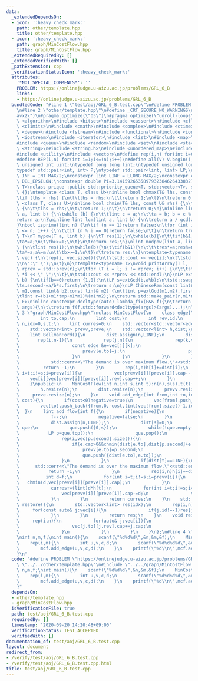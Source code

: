 ```yaml
---
data:
  _extendedDependsOn:
  - icon: ':heavy_check_mark:'
    path: other/template.hpp
    title: other/template.hpp
  - icon: ':heavy_check_mark:'
    path: graph/MinCostFlow.hpp
    title: graph/MinCostFlow.hpp
  _extendedRequiredBy: []
  _extendedVerifiedWith: []
  _pathExtension: cpp
  _verificationStatusIcon: ':heavy_check_mark:'
  attributes:
    '*NOT_SPECIAL_COMMENTS*': ''
    PROBLEM: https://onlinejudge.u-aizu.ac.jp/problems/GRL_6_B
    links:
    - https://onlinejudge.u-aizu.ac.jp/problems/GRL_6_B
  bundledCode: "#line 1 \"test/aoj/GRL_6_B.test.cpp\"\n#define PROBLEM \"https://onlinejudge.u-aizu.ac.jp/problems/GRL_6_B\"\
    \n#line 2 \"other/template.hpp\"\n#define _CRT_SECURE_NO_WARNINGS\n#pragma target(\"\
    avx2\")\n#pragma optimize(\"O3\")\n#pragma optimize(\"unroll-loops\")\n#include\
    \ <algorithm>\n#include <bitset>\n#include <cassert>\n#include <cfloat>\n#include\
    \ <climits>\n#include <cmath>\n#include <complex>\n#include <ctime>\n#include\
    \ <deque>\n#include <fstream>\n#include <functional>\n#include <iomanip>\n#include\
    \ <iostream>\n#include <iterator>\n#include <list>\n#include <map>\n#include <memory>\n\
    #include <queue>\n#include <random>\n#include <set>\n#include <stack>\n#include\
    \ <string>\n#include <string.h>\n#include <unordered_map>\n#include <unordered_set>\n\
    #include <utility>\n#include <vector>\n#define rep(i,n) for(int i=0;i<(n);i++)\n\
    #define REP(i,n) for(int i=1;i<=(n);i++)\n#define all(V) V.begin(),V.end()\ntypedef\
    \ unsigned int uint;\ntypedef long long lint;\ntypedef unsigned long long ulint;\n\
    typedef std::pair<int, int> P;\ntypedef std::pair<lint, lint> LP;\nconstexpr int\
    \ INF = INT_MAX/2;\nconstexpr lint LINF = LLONG_MAX/2;\nconstexpr double eps =\
    \ DBL_EPSILON;\nconstexpr double PI=3.141592653589793238462643383279;\ntemplate<class\
    \ T>\nclass prique :public std::priority_queue<T, std::vector<T>, std::greater<T>>\
    \ {};\ntemplate <class T, class U>\ninline bool chmax(T& lhs, const U& rhs) {\n\
    \tif (lhs < rhs) {\n\t\tlhs = rhs;\n\t\treturn 1;\n\t}\n\treturn 0;\n}\ntemplate\
    \ <class T, class U>\ninline bool chmin(T& lhs, const U& rhs) {\n\tif (lhs > rhs)\
    \ {\n\t\tlhs = rhs;\n\t\treturn 1;\n\t}\n\treturn 0;\n}\ninline lint gcd(lint\
    \ a, lint b) {\n\twhile (b) {\n\t\tlint c = a;\n\t\ta = b; b = c % b;\n\t}\n\t\
    return a;\n}\ninline lint lcm(lint a, lint b) {\n\treturn a / gcd(a, b) * b;\n\
    }\nbool isprime(lint n) {\n\tif (n == 1)return false;\n\tfor (int i = 2; i * i\
    \ <= n; i++) {\n\t\tif (n % i == 0)return false;\n\t}\n\treturn true;\n}\ntemplate<typename\
    \ T>\nT mypow(T a, lint b) {\n\tT res(1);\n\twhile(b){\n\t\tif(b&1)res*=a;\n\t\
    \ta*=a;\n\t\tb>>=1;\n\t}\n\treturn res;\n}\nlint modpow(lint a, lint b, lint m)\
    \ {\n\tlint res(1);\n\twhile(b){\n\t\tif(b&1){\n\t\t\tres*=a;res%=m;\n\t\t}\n\t\
    \ta*=a;a%=m;\n\t\tb>>=1;\n\t}\n\treturn res;\n}\ntemplate<typename T>\nvoid printArray(std::vector<T>&\
    \ vec) {\n\trep(i, vec.size()){\n\t\tstd::cout << vec[i];\n\t\tstd::cout<<(i==(int)vec.size()-1?\"\
    \\n\":\" \");\n\t}\n}\ntemplate<typename T>\nvoid printArray(T l, T r) {\n\tT\
    \ rprev = std::prev(r);\n\tfor (T i = l; i != rprev; i++) {\n\t\tstd::cout <<\
    \ *i << \" \";\n\t}\n\tstd::cout << *rprev << std::endl;\n}\nLP extGcd(lint a,lint\
    \ b) {\n\tif(b==0)return {1,0};\n\tLP s=extGcd(b,a%b);\n\tstd::swap(s.first,s.second);\n\
    \ts.second-=a/b*s.first;\n\treturn s;\n}\nLP ChineseRem(const lint& b1,const lint&\
    \ m1,const lint& b2,const lint& m2) {\n\tlint p=extGcd(m1,m2).first;\n\tlint tmp=(b2-b1)*p%m2;\n\
    \tlint r=(b1+m1*tmp+m1*m2)%(m1*m2);\n\treturn std::make_pair(r,m1*m2);\n}\ntemplate<typename\
    \ F>\ninline constexpr decltype(auto) lambda_fix(F&& f){\n\treturn [f=std::forward<F>(f)](auto&&...\
    \ args){\n\t\treturn f(f,std::forward<decltype(args)>(args)...);\n\t};\n}\n#line\
    \ 3 \"graph/MinCostFlow.hpp\"\nclass MinCostFlow{\n    class edge{\n    public:\n\
    \        int to,cap;\n        lint cost;\n        int rev,id;\n    };\n    int\
    \ n,idx=0,s,t;\n    lint curres=0;\n    std::vector<std::vector<edge>> vec;\n\
    \    std::vector<int> prevv,preve;\n    std::vector<lint> h,dist;\n    bool negative=false;\n\
    \    lint BellmanFord(){\n        dist.assign(n,LINF);\n        dist[s]=0;\n \
    \       rep(i,n-1){\n            rep(j,n){\n                rep(k,vec[j].size()){\n\
    \                    const edge &e=vec[j][k];\n                    if(e.cap>0&&chmin(dist[e.to],dist[j]+e.cost+h[j]-h[e.to])){\n\
    \                        prevv[e.to]=j;\n                        preve[e.to]=k;\n\
    \                    }\n                }\n            }\n        }\n        if(dist[t]==LINF){\n\
    \            std::cerr<<\"The demand is over maximum flow.\"<<std::endl;\n   \
    \         return -1;\n        }\n        rep(i,n)h[i]+=dist[i];\n        for(int\
    \ i=t;i!=s;i=prevv[i]){\n            vec[prevv[i]][preve[i]].cap--;\n        \
    \    vec[i][vec[prevv[i]][preve[i]].rev].cap++;\n        }\n        return h[t];\n\
    \    }\npublic:\n    MinCostFlow(int n,int s,int t):n(n),s(s),t(t){\n        vec.resize(n);\n\
    \        h.resize(n);\n        dist.resize(n);\n        prevv.resize(n);\n   \
    \     preve.resize(n);\n    }\n    void add_edge(int from,int to,int cap,lint\
    \ cost){\n        if(cost<0)negative=true;\n        vec[from].push_back({to,cap,cost,(int)vec[to].size(),-1});\n\
    \        vec[to].push_back({from,0,-cost,(int)vec[from].size()-1,idx++});\n  \
    \  }\n    lint add_flow(int f){\n        if(negative){\n            curres+=BellmanFord();\n\
    \            f--;\n            negative=false;\n        }\n        while(f>0){\n\
    \            dist.assign(n,LINF);\n            dist[s]=0;\n            prique<LP>\
    \ que;\n            que.push({0,s});\n            while(!que.empty()){\n     \
    \           LP p=que.top();\n                que.pop();\n                if(dist[p.second]<p.first)continue;\n\
    \                rep(i,vec[p.second].size()){\n                    edge &e=vec[p.second][i];\n\
    \                    if(e.cap>0&&chmin(dist[e.to],dist[p.second]+e.cost+h[p.second]-h[e.to])){\n\
    \                        prevv[e.to]=p.second;\n                        preve[e.to]=i;\n\
    \                        que.push({dist[e.to],e.to});\n                    }\n\
    \                }\n            }\n            if(dist[t]==LINF){\n          \
    \      std::cerr<<\"The demand is over the maximum flow.\"<<std::endl;\n     \
    \           return -1;\n            }\n            rep(i,n)h[i]+=dist[i];\n  \
    \          int d=f;\n            for(int i=t;i!=s;i=prevv[i]){\n             \
    \   chmin(d,vec[prevv[i]][preve[i]].cap);\n            }\n            f-=d;\n\
    \            curres+=(lint)d*h[t];\n            for(int i=t;i!=s;i=prevv[i]){\n\
    \                vec[prevv[i]][preve[i]].cap-=d;\n                vec[i][vec[prevv[i]][preve[i]].rev].cap+=d;\n\
    \            }\n        }\n        return curres;\n    }\n    std::vector<lint>\
    \ restore(){\n        std::vector<lint> res(idx);\n        rep(i,n){\n       \
    \     for(const auto& j:vec[i]){\n                if(j.id!=-1)res[j.id]=j.cap;\n\
    \            }\n        }\n        return res;\n    }\n    void reset(){\n   \
    \     rep(i,n){\n            for(auto& j:vec[i]){\n                if(j.id!=-1){\n\
    \                    vec[j.to][j.rev].cap+=j.cap;\n                    j.cap=0;\n\
    \                }\n            }\n        }\n    }\n};\n#line 4 \"test/aoj/GRL_6_B.test.cpp\"\
    \nint n,m,f;\nint main(){\n    scanf(\"%d%d%d\",&n,&m,&f);\n    MinCostFlow mcf(n,0,n-1);\n\
    \    rep(i,m){\n        int u,v,c,d;\n        scanf(\"%d%d%d%d\",&u,&v,&c,&d);\n\
    \        mcf.add_edge(u,v,c,d);\n    }\n    printf(\"%d\\n\",mcf.add_flow(f));\n\
    }\n"
  code: "#define PROBLEM \"https://onlinejudge.u-aizu.ac.jp/problems/GRL_6_B\"\n#include\
    \ \"../../other/template.hpp\"\n#include \"../../graph/MinCostFlow.hpp\"\nint\
    \ n,m,f;\nint main(){\n    scanf(\"%d%d%d\",&n,&m,&f);\n    MinCostFlow mcf(n,0,n-1);\n\
    \    rep(i,m){\n        int u,v,c,d;\n        scanf(\"%d%d%d%d\",&u,&v,&c,&d);\n\
    \        mcf.add_edge(u,v,c,d);\n    }\n    printf(\"%d\\n\",mcf.add_flow(f));\n\
    }"
  dependsOn:
  - other/template.hpp
  - graph/MinCostFlow.hpp
  isVerificationFile: true
  path: test/aoj/GRL_6_B.test.cpp
  requiredBy: []
  timestamp: '2020-09-20 14:20:48+09:00'
  verificationStatus: TEST_ACCEPTED
  verifiedWith: []
documentation_of: test/aoj/GRL_6_B.test.cpp
layout: document
redirect_from:
- /verify/test/aoj/GRL_6_B.test.cpp
- /verify/test/aoj/GRL_6_B.test.cpp.html
title: test/aoj/GRL_6_B.test.cpp
---
```

